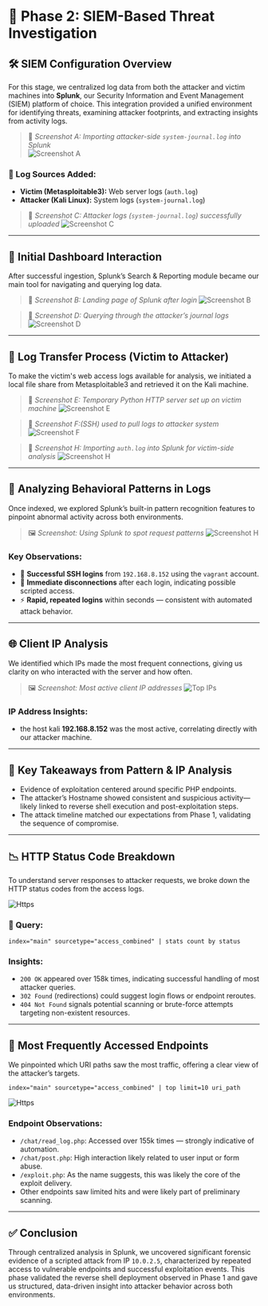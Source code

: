 # 🔎 **Phase 2: SIEM-Based Threat Investigation**

## 🛠️ **SIEM Configuration Overview**

For this stage, we centralized log data from both the attacker and victim machines into **Splunk**, our Security Information and Event Management (SIEM) platform of choice. This integration provided a unified environment for identifying threats, examining attacker footprints, and extracting insights from activity logs.

> 📸 *Screenshot A: Importing attacker-side `system-journal.log` into Splunk*  
![Screenshot A](Screenshots/A.png)

### 📁 Log Sources Added:
- **Victim (Metasploitable3):** Web server logs (`auth.log`)
- **Attacker (Kali Linux):** System logs (`system-journal.log`)

> 📸 *Screenshot C: Attacker logs (`system-journal.log`) successfully uploaded*
![Screenshot C](./Screenshots/C.png)

---

## 🧭 **Initial Dashboard Interaction**

After successful ingestion, Splunk’s Search & Reporting module became our main tool for navigating and querying log data.

> 📸 *Screenshot B: Landing page of Splunk after login*
![Screenshot B](./Screenshots/B.png)

> 📸 *Screenshot D: Querying through the attacker’s journal logs*
![Screenshot D](./Screenshots/D.png)

---

## 🔁 **Log Transfer Process (Victim to Attacker)**

To make the victim's web access logs available for analysis, we initiated a local file share from Metasploitable3 and retrieved it on the Kali machine.

> 📸 *Screenshot E: Temporary Python HTTP server set up on victim machine*
![Screenshot E](./Screenshots/E.png)

> 📸 *Screenshot F:(SSH) used to pull logs to attacker system*
![Screenshot F](./Screenshots/F.png)

> 📸 *Screenshot H: Importing `auth.log` into Splunk for victim-side analysis*
![Screenshot H](./Screenshots/H.png)

---

## 🔬 **Analyzing Behavioral Patterns in Logs**

Once indexed, we explored Splunk’s built-in pattern recognition features to pinpoint abnormal activity across both environments.

> 🖼 *Screenshot: Using Splunk to spot request patterns*
![Screenshot H](./Screenshots/attack_pattern.png)

### Key Observations:
- 🔐 **Successful SSH logins** from `192.168.8.152` using the `vagrant` account.  
- 🔄 **Immediate disconnections** after each login, indicating possible scripted access.  
- ⚡ **Rapid, repeated logins** within seconds — consistent with automated attack behavior.

---

## 🌐 **Client IP Analysis**

We identified which IPs made the most frequent connections, giving us clarity on who interacted with the server and how often.

> 🖼 *Screenshot: Most active client IP addresses*
![Top IPs](Screenshots/Mostaccessed_IPS.png)

### IP Address Insights:
- the host kali **192.168.8.152** was the most active, correlating directly with our attacker machine.
---

## 📌 **Key Takeaways from Pattern & IP Analysis**

- Evidence of exploitation centered around specific PHP endpoints.
- The attacker’s Hostname showed consistent and suspicious activity—likely linked to reverse shell execution and post-exploitation steps.
- The attack timeline matched our expectations from Phase 1, validating the sequence of compromise.

---

## 📉 **HTTP Status Code Breakdown**

To understand server responses to attacker requests, we broke down the HTTP status codes from the access logs.

![Https](Screenshots/HTTP_status_codes.png)

### 🧾 Query:
```spl
index="main" sourcetype="access_combined" | stats count by status
```

### Insights:
- `200 OK` appeared over 158k times, indicating successful handling of most attacker queries.
- `302 Found` (redirections) could suggest login flows or endpoint reroutes.
- `404 Not Found` signals potential scanning or brute-force attempts targeting non-existent resources.

---

## 📍 **Most Frequently Accessed Endpoints**

We pinpointed which URI paths saw the most traffic, offering a clear view of the attacker’s targets.

```spl
index="main" sourcetype="access_combined" | top limit=10 uri_path
```

![Https](Screenshots/top_visted_endpoints.png)

### Endpoint Observations:
- `/chat/read_log.php`: Accessed over 155k times — strongly indicative of automation.
- `/chat/post.php`: High interaction likely related to user input or form abuse.
- `/exploit.php`: As the name suggests, this was likely the core of the exploit delivery.
- Other endpoints saw limited hits and were likely part of preliminary scanning.

---

## ✅ **Conclusion**

Through centralized analysis in Splunk, we uncovered significant forensic evidence of a scripted attack from IP `10.0.2.5`, characterized by repeated access to vulnerable endpoints and successful exploitation events. This phase validated the reverse shell deployment observed in Phase 1 and gave us structured, data-driven insight into attacker behavior across both environments.
